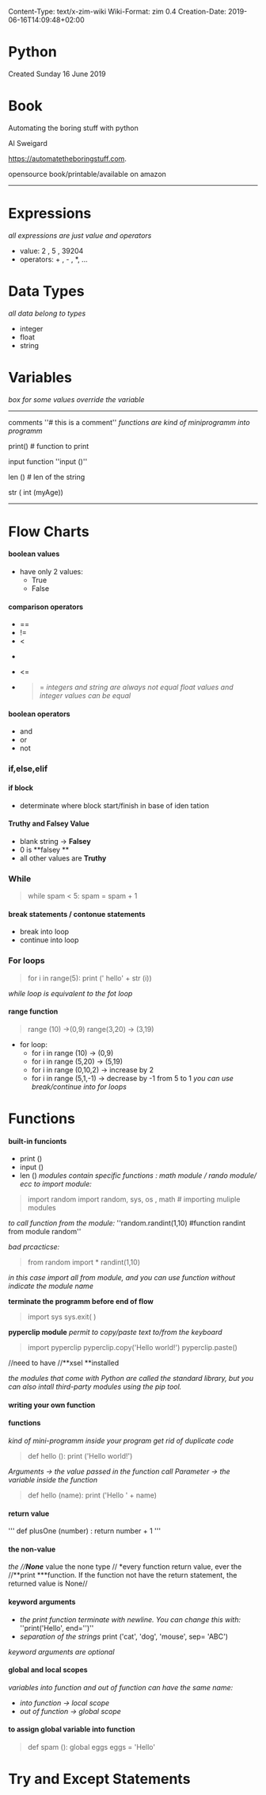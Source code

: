 Content-Type: text/x-zim-wiki
Wiki-Format: zim 0.4
Creation-Date: 2019-06-16T14:09:48+02:00

# Python

Created Sunday 16 June 2019

# Book

Automating the boring stuff with python

Al Sweigard

https://automatetheboringstuff.com.

opensource book/printable/available on amazon

--------------------

# Expressions

*all expressions are just value and operators*
* value: 2 , 5 , 39204
* operators: + , - , *, ...

# Data Types

*all data belong to types*
* integer
* float
* string

# Variables

*box for some values*
*override the variable*

--------------------
comments
 ''# this is a comment''
*functions are kind of miniprogramm into programm*

print() # function to print

input function
''input ()''

len ()  # len of the string

str ( int (myAge)) 

--------------------

# Flow Charts

#### boolean values

* have only 2 values:
	* True
	* False

#### comparison operators

* ==
* !=
* <
* >
* <=
* >=
*integers and string are always not equal*
*float values and integer values can be equal*

#### boolean operators

* and
* or
* not

### if,else,elif

#### if block

* determinate where block start/finish in base of iden tation

#### Truthy and Falsey Value

* blank string → **Falsey**
* 0 is **falsey **
* all other values are **Truthy**

### While

> while spam < 5: 
spam = spam + 1

#### break statements / contonue statements

* break into loop
* continue into loop

### For loops

> for i in range(5):
	print (' hello' + str (i))

*while loop is equivalent to the fot loop*

#### range function

> range (10) 		→(0,9)
range(3,20) 		→ (3,19)

* for loop:	
	* for i in range (10)   → (0,9)
	* for i in range (5,20) → (5,19)
	* for i in range (0,10,2)  → increase by 2
	* for i in range (5,1,-1)   → decrease by -1 from 5 to 1
*you can use break/continue into for loops*

# Functions

#### built-in funcionts

* print ()
* input ()
* len ()
*modules contain specific functions : math module / rando module/ ecc*
*to import module:*
> import random
import random, sys, os , math # importing muliple modules

*to call function from the module:*
	   ''random.randint(1,10)  #function randint from module random''

*bad prcacticse:*
> from random import *
randint(1,10)

*in this case import all from module, and you can use function without indicate the module name*

**terminate the programm before end of flow**
> import sys
sys.exit( )

**pyperclip module**
*permit to copy/paste text to/from the keyboard*
> import pyperclip
pyperclip.copy('Hello world!')
pyperclip.paste()

//need to have //**xsel **installed

*the modules that come with Python are called the standard library, but you can also intall third-party modules using the pip tool.*

#### writing your own function

#### functions

*kind of mini-programm inside your program*
*get rid of duplicate code*

> def hello (): 
	print ('Hello world!')

*Arguments  → the value passed in the function call*
*Parameter → the variable inside the function*

> def hello (name): 
	print ('Hello ' + name)

#### return value

'''
	def plusOne (number) :
	    return number + 1
	'''

#### the non-value

*the //**None*** value the none type //
*every function return value, ever the //**print ***function.  If  the function not have the return statement, the returned value is None//

#### keyword arguments

* *the print function terminate with newline. You can change this with:*
''print('Hello',  end='')''
* *separation of the strings*
print ('cat', 'dog', 'mouse', sep= 'ABC')

*keyword arguments are optional*

#### global and local scopes

*variables into function and out of function can have the same name:*
* *into function → local scope*
* *out of function → global scope*

#### to assign global variable into function

> def spam ():
	global eggs
	eggs = 'Hello'

# Try and Except Statements
